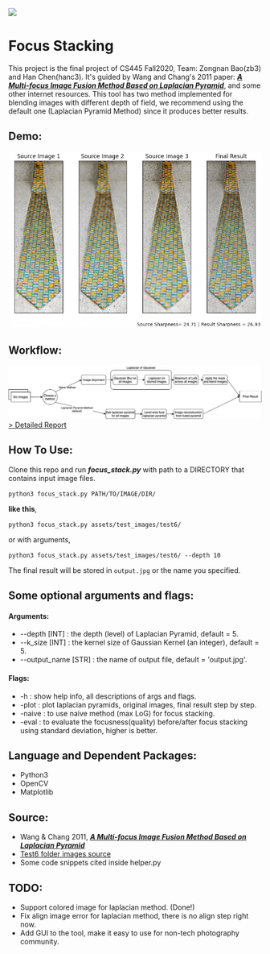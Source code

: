 ![](https://visitor-badge.glitch.me/badge?page_id=bznick98.Focus_Stacking)
# Focus Stacking

This project is the final project of CS445 Fall2020,
Team: Zongnan Bao(zb3) and Han Chen(hanc3). It's guided by Wang and Chang's 2011 paper: ***[A Multi-focus Image Fusion Method Based on Laplacian Pyramid](https://pdfs.semanticscholar.org/9079/27b96fa87283efbc5f9a9a4202a7f8e879ff.pdf?_ga=2.245832256.531696024.1607257913-188213619.1607257913)***, and some other internet resources.
This tool has two method implemented for blending images with different depth of field, we recommend using the default one (Laplacian Pyramid Method) since it produces better results.

## Demo:
![Demo Tie](./assets/demo.png)

## Workflow:
![Image of project workflow](./assets/workflow.png)
[> Detailed Report](Final%20Project%20Docs/CS445%20Final%20Project%20Report.pdf)

## How To Use:
Clone this repo and run ***focus_stack.py*** with path to a DIRECTORY that contains input image files.
```console
python3 focus_stack.py PATH/TO/IMAGE/DIR/
```
**like this**, 
```console
python3 focus_stack.py assets/test_images/test6/
```
or with arguments,

```console 
python3 focus_stack.py assets/test_images/test6/ --depth 10
```
The final result will be stored in `output.jpg` or the name you specified.

## Some optional arguments and flags:
#### Arguments:
* --depth [INT] : the depth (level) of Laplacian Pyramid, default = 5.
* --k_size [INT] : the kernel size of Gaussian Kernel (an integer), default = 5.
* --output_name [STR] : the name of output file, default = 'output.jpg'.

#### Flags:
* -h : show help info, all descriptions of args and flags.
* -plot : plot laplacian pyramids, original images, final result step by step.
* -naive : to use naive method (max LoG) for focus stacking.
* -eval : to evaluate the focusness(quality) before/after focus stacking using standard deviation, higher is better.

## Language and Dependent Packages:
* Python3
* OpenCV
* Matplotlib

## Source:
* Wang & Chang 2011, ***[A Multi-focus Image Fusion Method Based on Laplacian Pyramid](https://pdfs.semanticscholar.org/9079/27b96fa87283efbc5f9a9a4202a7f8e879ff.pdf?_ga=2.245832256.531696024.1607257913-188213619.1607257913)***
* [Test6 folder images source](https://www.cambridgeincolour.com/tutorials/focus-stacking.htm)
* Some code snippets cited inside helper.py

## TODO:
* Support colored image for laplacian method. (Done!)
* Fix align image error for laplacian method, there is no align step right now. 
* Add GUI to the tool, make it easy to use for non-tech photography community.
